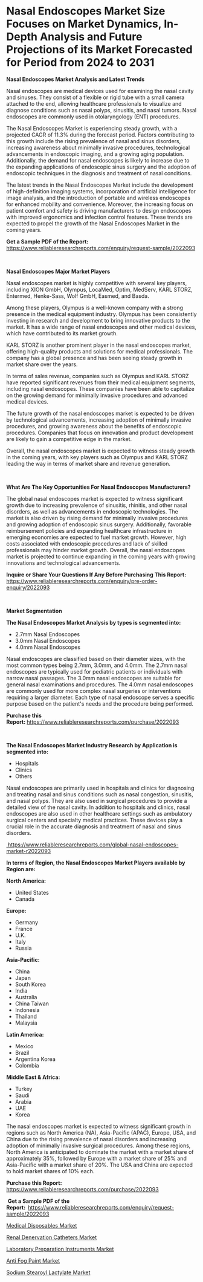 <p><h1>Nasal Endoscopes Market Size Focuses on Market Dynamics, In-Depth Analysis and Future Projections of its Market Forecasted for Period from 2024 to 2031</h1></p><p><strong>Nasal Endoscopes Market Analysis and Latest Trends</strong></p>
<p><p>Nasal endoscopes are medical devices used for examining the nasal cavity and sinuses. They consist of a flexible or rigid tube with a small camera attached to the end, allowing healthcare professionals to visualize and diagnose conditions such as nasal polyps, sinusitis, and nasal tumors. Nasal endoscopes are commonly used in otolaryngology (ENT) procedures.</p><p>The Nasal Endoscopes Market is experiencing steady growth, with a projected CAGR of 11.3% during the forecast period. Factors contributing to this growth include the rising prevalence of nasal and sinus disorders, increasing awareness about minimally invasive procedures, technological advancements in endoscopic imaging, and a growing aging population. Additionally, the demand for nasal endoscopes is likely to increase due to the expanding applications of endoscopic sinus surgery and the adoption of endoscopic techniques in the diagnosis and treatment of nasal conditions.</p><p>The latest trends in the Nasal Endoscopes Market include the development of high-definition imaging systems, incorporation of artificial intelligence for image analysis, and the introduction of portable and wireless endoscopes for enhanced mobility and convenience. Moreover, the increasing focus on patient comfort and safety is driving manufacturers to design endoscopes with improved ergonomics and infection control features. These trends are expected to propel the growth of the Nasal Endoscopes Market in the coming years.</p></p>
<p><strong>Get a Sample PDF of the Report:&nbsp;</strong> <a href="https://www.reliableresearchreports.com/enquiry/request-sample/2022093">https://www.reliableresearchreports.com/enquiry/request-sample/2022093</a></p>
<p>&nbsp;</p>
<p><strong>Nasal Endoscopes Major Market Players</strong></p>
<p><p>Nasal endoscopes market is highly competitive with several key players, including XION GmbH, Olympus, LocaMed, Optim, MedServ, KARL STORZ, Entermed, Henke-Sass, Wolf GmbH, Easmed, and Basda. </p><p>Among these players, Olympus is a well-known company with a strong presence in the medical equipment industry. Olympus has been consistently investing in research and development to bring innovative products to the market. It has a wide range of nasal endoscopes and other medical devices, which have contributed to its market growth. </p><p>KARL STORZ is another prominent player in the nasal endoscopes market, offering high-quality products and solutions for medical professionals. The company has a global presence and has been seeing steady growth in market share over the years. </p><p>In terms of sales revenue, companies such as Olympus and KARL STORZ have reported significant revenues from their medical equipment segments, including nasal endoscopes. These companies have been able to capitalize on the growing demand for minimally invasive procedures and advanced medical devices. </p><p>The future growth of the nasal endoscopes market is expected to be driven by technological advancements, increasing adoption of minimally invasive procedures, and growing awareness about the benefits of endoscopic procedures. Companies that focus on innovation and product development are likely to gain a competitive edge in the market. </p><p>Overall, the nasal endoscopes market is expected to witness steady growth in the coming years, with key players such as Olympus and KARL STORZ leading the way in terms of market share and revenue generation.</p></p>
<p>&nbsp;</p>
<p><strong>What Are The Key Opportunities For Nasal Endoscopes Manufacturers?</strong></p>
<p><p>The global nasal endoscopes market is expected to witness significant growth due to increasing prevalence of sinusitis, rhinitis, and other nasal disorders, as well as advancements in endoscopic technologies. The market is also driven by rising demand for minimally invasive procedures and growing adoption of endoscopic sinus surgery. Additionally, favorable reimbursement policies and expanding healthcare infrastructure in emerging economies are expected to fuel market growth. However, high costs associated with endoscopic procedures and lack of skilled professionals may hinder market growth. Overall, the nasal endoscopes market is projected to continue expanding in the coming years with growing innovations and technological advancements.</p></p>
<p><strong>Inquire or Share Your Questions If Any Before Purchasing This Report:</strong> <a href="https://www.reliableresearchreports.com/enquiry/pre-order-enquiry/2022093">https://www.reliableresearchreports.com/enquiry/pre-order-enquiry/2022093</a></p>
<p>&nbsp;</p>
<p><strong>Market Segmentation</strong></p>
<p><strong>The Nasal Endoscopes Market Analysis by types is segmented into:</strong></p>
<p><ul><li>2.7mm Nasal Endoscopes</li><li>3.0mm Nasal Endoscopes</li><li>4.0mm Nasal Endoscopes</li></ul></p>
<p><p>Nasal endoscopes are classified based on their diameter sizes, with the most common types being 2.7mm, 3.0mm, and 4.0mm. The 2.7mm nasal endoscopes are typically used for pediatric patients or individuals with narrow nasal passages. The 3.0mm nasal endoscopes are suitable for general nasal examinations and procedures. The 4.0mm nasal endoscopes are commonly used for more complex nasal surgeries or interventions requiring a larger diameter. Each type of nasal endoscope serves a specific purpose based on the patient's needs and the procedure being performed.</p></p>
<p><strong>Purchase this Report:&nbsp;</strong><a href="https://www.reliableresearchreports.com/purchase/2022093">https://www.reliableresearchreports.com/purchase/2022093</a></p>
<p>&nbsp;</p>
<p><strong>The Nasal Endoscopes Market Industry Research by Application is segmented into:</strong></p>
<p><ul><li>Hospitals</li><li>Clinics</li><li>Others</li></ul></p>
<p><p>Nasal endoscopes are primarily used in hospitals and clinics for diagnosing and treating nasal and sinus conditions such as nasal congestion, sinusitis, and nasal polyps. They are also used in surgical procedures to provide a detailed view of the nasal cavity. In addition to hospitals and clinics, nasal endoscopes are also used in other healthcare settings such as ambulatory surgical centers and specialty medical practices. These devices play a crucial role in the accurate diagnosis and treatment of nasal and sinus disorders.</p></p>
<p><a href="https://www.reliableresearchreports.com/global-nasal-endoscopes-market-r2022093">&nbsp;https://www.reliableresearchreports.com/global-nasal-endoscopes-market-r2022093</a></p>
<p><strong>In terms of Region, the Nasal Endoscopes Market Players available by Region are:</strong></p>
<p>
    <p> <strong> North America: </strong>
        <ul>
            <li>United States</li>
            <li>Canada</li>
        </ul>
        </p> 
    <p> <strong> Europe: </strong>
        <ul>
            <li>Germany</li>
            <li>France</li>
            <li>U.K.</li>
            <li>Italy</li>
            <li>Russia</li>
        </ul>
        </p> 
    <p> <strong> Asia-Pacific: </strong>
        <ul>
            <li>China</li>
            <li>Japan</li>
            <li>South Korea</li>
            <li>India</li>
            <li>Australia</li>
            <li>China Taiwan</li>
            <li>Indonesia</li>
            <li>Thailand</li>
            <li>Malaysia</li>
        </ul>
        </p> 
    <p> <strong> Latin America: </strong>
        <ul>
            <li>Mexico</li>
            <li>Brazil</li>
            <li>Argentina Korea</li>
            <li>Colombia</li>
        </ul>
        </p> 
    <p> <strong> Middle East & Africa: </strong>
        <ul>
            <li>Turkey</li>
            <li>Saudi</li>
            <li>Arabia</li>
            <li>UAE</li>
            <li>Korea</li>
        </ul>
    </p>
    </p>
<p><p>The nasal endoscopes market is expected to witness significant growth in regions such as North America (NA), Asia-Pacific (APAC), Europe, USA, and China due to the rising prevalence of nasal disorders and increasing adoption of minimally invasive surgical procedures. Among these regions, North America is anticipated to dominate the market with a market share of approximately 35%, followed by Europe with a market share of 25% and Asia-Pacific with a market share of 20%. The USA and China are expected to hold market shares of 10% each.</p></p>
<p><strong>Purchase this Report: </strong><a href="https://www.reliableresearchreports.com/purchase/2022093">https://www.reliableresearchreports.com/purchase/2022093</a></p>
<p>&nbsp;<strong>Get a Sample PDF of the Report:&nbsp;&nbsp;</strong><a href="https://www.reliableresearchreports.com/enquiry/request-sample/2022093">https://www.reliableresearchreports.com/enquiry/request-sample/2022093</a></p>
<p><strong></strong></p>
<p><p><a href="https://github.com/brendafegmorris532/Market-Research-Report-List-2/blob/main/medical-disposables-market.md">Medical Disposables Market</a></p><p><a href="https://github.com/angelajermaine/Market-Research-Report-List-4/blob/main/renal-denervation-catheters-market.md">Renal Denervation Catheters Market</a></p><p><a href="https://issuu.com/reportprime-2/docs/laboratory-preparation-instruments-market-size-203">Laboratory Preparation Instruments Market</a></p><p><a href="https://www.linkedin.com/pulse/global-anti-fog-paint-market-exploring-share-trends-future-mviyf?trackingId=TmO9nM0USUiEJftonCgBSQ%3D%3D">Anti Fog Paint Market</a></p><p><a href="https://www.linkedin.com/pulse/sodium-stearoyl-lactylate-market-trends-detailed-study-its-segmentation-qrbyf?trackingId=gjYanDl7RGuRzHqipf9YGg%3D%3D">Sodium Stearoyl Lactylate Market</a></p></p>
